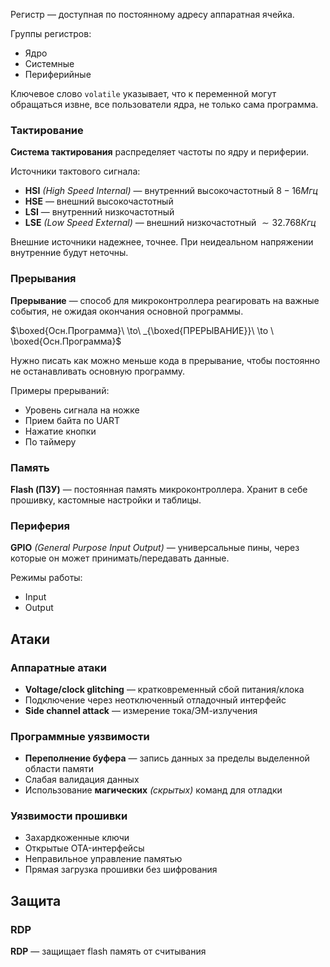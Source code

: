 Регистр — доступная по постоянному адресу аппаратная ячейка.

Группы регистров:
- Ядро
- Системные
- Периферийные

Ключевое слово `volatile` указывает, что к переменной могут обращаться извне, все пользователи ядра, не только сама программа.


### Тактирование 

**Система тактирования** распределяет частоты по ядру и периферии.

Источники тактового сигнала:

- **HSI** _(High Speed Internal)_ — внутренний высокочастотный $8-16Мгц$
- **HSE** — внешний высокочастотный
- **LSI** — внутренний низкочастотный
- **LSE** _(Low Speed External)_ — внешний низкочастотный  $\sim32.768 Кгц$

Внешние источники надежнее, точнее. При неидеальном напряжении внутренние будут неточны.

### Прерывания

**Прерывание** — способ для микроконтроллера реагировать на важные события, не ожидая окончания основной программы.

$\boxed{Осн.Программа}\ \to\ _{\boxed{ПРЕРЫВАНИЕ}}\ \to \ \boxed{Осн.Программа}$

Нужно писать как можно меньше кода в прерывание, чтобы постоянно не останавливать основную программу.

Примеры прерываний:
- Уровень сигнала на ножке
- Прием байта по UART
- Нажатие кнопки
- По таймеру
  
### Память

**Flash (ПЗУ)** — постоянная память микроконтроллера.
Хранит в себе прошивку, кастомные настройки и таблицы.


### Периферия

**GPIO** _(General Purpose Input Output)_ — универсальные пины, через которые он может принимать/передавать данные.

Режимы работы:
- Input
- Output

## Атаки
### Аппаратные атаки

- **Voltage/clock glitching** — кратковременный сбой питания/клока
- Подключение через неотключенный отладочный интерфейс
- **Side channel attack** — измерение тока/ЭМ-излучения
  
### Программные уязвимости

- **Переполнение буфера** — запись данных за пределы выделенной области памяти
- Слабая валидация данных
- Использование **магических** _(скрытых)_ команд  для отладки


### Уязвимости прошивки

- Захардкоженные ключи
- Открытые OTA-интерфейсы
- Неправильное управление памятью
- Прямая загрузка прошивки без шифрования

## Защита

### RDP

**RDP** — защищает flash память от считывания
